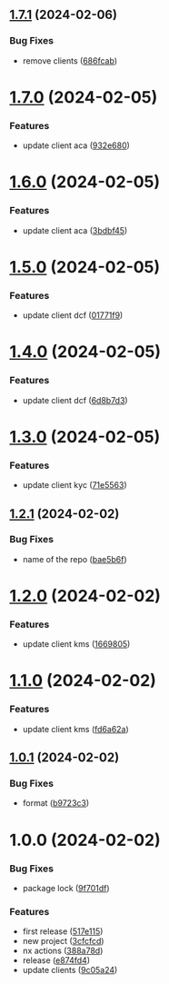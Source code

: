 ## [1.7.1](https://github.com/affinidi/sdk/compare/@affinidi/test-client-iam-v1.7.0...@affinidi/test-client-iam-v1.7.1) (2024-02-06)


### Bug Fixes

* remove clients ([686fcab](https://github.com/affinidi/sdk/commit/686fcab48591889d698516b45d1ff1215f75e679))

# [1.7.0](https://github.com/affinidi/sdk/compare/@affinidi/test-client-iam-v1.6.0...@affinidi/test-client-iam-v1.7.0) (2024-02-05)


### Features

* update client aca ([932e680](https://github.com/affinidi/sdk/commit/932e680de2f744684bedfef56285a38b87bf0fe8))

# [1.6.0](https://github.com/affinidi/sdk/compare/@affinidi/test-client-iam-v1.5.0...@affinidi/test-client-iam-v1.6.0) (2024-02-05)


### Features

* update client aca ([3bdbf45](https://github.com/affinidi/sdk/commit/3bdbf458790624c240f292d5302368f36c67ae1e))

# [1.5.0](https://github.com/affinidi/sdk/compare/@affinidi/test-client-iam-v1.4.0...@affinidi/test-client-iam-v1.5.0) (2024-02-05)


### Features

* update client dcf ([01771f9](https://github.com/affinidi/sdk/commit/01771f91fefd6d3302be2d961b0da87040f0c2ac))

# [1.4.0](https://github.com/affinidi/sdk/compare/@affinidi/test-client-iam-v1.3.0...@affinidi/test-client-iam-v1.4.0) (2024-02-05)


### Features

* update client dcf ([6d8b7d3](https://github.com/affinidi/sdk/commit/6d8b7d378b11e0aa59769f0e315e90df3f6f931c))

# [1.3.0](https://github.com/affinidi/sdk/compare/@affinidi/test-client-iam-v1.2.1...@affinidi/test-client-iam-v1.3.0) (2024-02-05)


### Features

* update client kyc ([71e5563](https://github.com/affinidi/sdk/commit/71e556394c207b5addc398a83b312e38c7c9f412))

## [1.2.1](https://github.com/affinidi/sdk/compare/@affinidi/test-client-iam-v1.2.0...@affinidi/test-client-iam-v1.2.1) (2024-02-02)


### Bug Fixes

* name of the repo ([bae5b6f](https://github.com/affinidi/sdk/commit/bae5b6f11ec14f04cbb6fb7e392c6722af558a55))

# [1.2.0](https://github.com/affinidi/sdk-poc/compare/@affinidi/test-client-iam-v1.1.0...@affinidi/test-client-iam-v1.2.0) (2024-02-02)


### Features

* update client kms ([1669805](https://github.com/affinidi/sdk-poc/commit/16698054d5f670dd97beda0834c5fc35a37152ab))

# [1.1.0](https://github.com/affinidi/sdk/compare/@affinidi/test-client-iam-v1.0.1...@affinidi/test-client-iam-v1.1.0) (2024-02-02)


### Features

* update client kms ([fd6a62a](https://github.com/affinidi/sdk/commit/fd6a62ae3aa8f3a42e3b7e58ebbbc0f702306abe))

## [1.0.1](https://github.com/affinidi/sdk/compare/@affinidi/test-client-iam-v1.0.0...@affinidi/test-client-iam-v1.0.1) (2024-02-02)


### Bug Fixes

* format ([b9723c3](https://github.com/affinidi/sdk/commit/b9723c3a15882c45bdedf702c19a63c4aced6370))

# 1.0.0 (2024-02-02)


### Bug Fixes

* package lock ([9f701df](https://github.com/affinidi/sdk/commit/9f701df874ff65f3aa614e7011cf004a0e7af5a7))


### Features

* first release ([517e115](https://github.com/affinidi/sdk/commit/517e1157a3f2dba79e20fc36f26db07454e5c0bc))
* new project ([3cfcfcd](https://github.com/affinidi/sdk/commit/3cfcfcdc95fa635529a97f928fd6e46d498333c8))
* nx actions ([388a78d](https://github.com/affinidi/sdk/commit/388a78dd6f773bb72e2fb1212ebe00d9b3f1ddc3))
* release ([e874fd4](https://github.com/affinidi/sdk/commit/e874fd460adc0598e2081d0b59aec2029d4814e3))
* update clients ([9c05a24](https://github.com/affinidi/sdk/commit/9c05a24f31e99a19f97103ffa27c7a7f6882aeb5))

